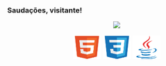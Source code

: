 ### Saudações, visitante!
<p style="text-align:center;"> <img height = "180em" src = "https://github-readme-stats.vercel.app/api/top-langs/?username=mourajg&layout=compact(https://github.com/mourajg/github-readme-stats)"> </p>
<div align = "center" style = "display: inline_block">
	<img align = "center" alt = "HTML" height = "55" width = "65" src = "https://raw.githubusercontent.com/devicons/devicon/master/icons/html5/html5-original.svg">
	<img align = "center" alt = "CSS" height = "55" width = "65" src = "https://raw.githubusercontent.com/devicons/devicon/master/icons/css3/css3-original.svg">
	<img align = "center" alt = "JAVA" height = "55" width = "65" src = "https://raw.githubusercontent.com/devicons/devicon/master/icons/java/java-original.svg">
</div>
